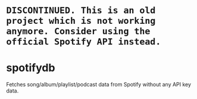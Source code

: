 # `DISCONTINUED. This is an old project which is not working anymore. Consider using the official Spotify API instead.`

# spotifydb
Fetches song/album/playlist/podcast data from Spotify without any API key data.
